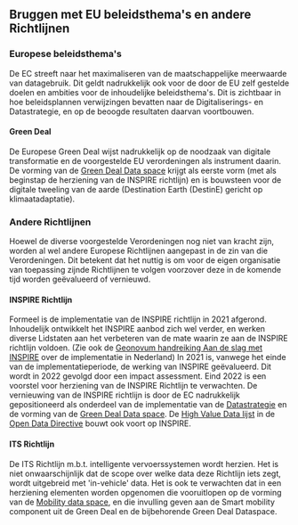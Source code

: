 ## Bruggen met EU beleidsthema's en andere Richtlijnen

### Europese beleidsthema's

De EC streeft naar het maximaliseren van de maatschappelijke meerwaarde van datagebruik. Dit geldt nadrukkelijk ook voor de door de EU zelf gestelde doelen en ambities voor de inhoudelijke beleidsthema's. Dit is zichtbaar in hoe beleidsplannen verwijzingen bevatten naar de Digitaliserings- en Datastrategie, en op de beoogde resultaten daarvan voortbouwen.

#### Green Deal
De Europese Green Deal wijst nadrukkelijk op de noodzaak van digitale transformatie en de voorgestelde EU verordeningen als instrument daarin. De vorming van de [Green Deal Data space](https://geonovum.github.io/eu_regelingen_datastrategie/dsindex.html#green-deal-data-space) krijgt als eerste vorm (met als beginstap de herziening van de INSPIRE richtlijn) en is bouwsteen voor de digitale tweeling van de aarde (Destination Earth (DestinE) gericht op klimaatadaptatie).

### Andere Richtlijnen
Hoewel de diverse voorgestelde Verordeningen nog niet van kracht zijn, worden al wel andere Europese Richtlijnen aangepast in de zin van die Verordeningen. Dit betekent dat het nuttig is om voor de eigen organisatie van toepassing zijnde Richtlijnen te volgen voorzover deze in de komende tijd worden geëvalueerd of vernieuwd.

#### INSPIRE Richtlijn
Formeel is de implementatie van de INSPIRE richtlijn in 2021 afgerond. Inhoudelijk ontwikkelt het INSPIRE aanbod zich wel verder, en werken diverse Lidstaten aan het verbeteren van de mate waarin ze aan de INSPIRE richtlijn voldoen. (Zie ook de [Geonovum handreiking Aan de slag met INSPIRE](https://geonovum.github.io/inspire-wiki/) over de implementatie in Nederland) In 2021 is, vanwege het einde van de implementatieperiode, de werking van INSPIRE geëvalueerd. Dit wordt in 2022 gevolgd door een impact assessment. Eind 2022 is een voorstel voor herziening van de INSPIRE Richtlijn te verwachten. De vernieuwing van de INSPIRE richtlijn is door de EC nadrukkelijk gepositioneerd als onderdeel van de implementatie van de [Datastrategie](#europese-data-strategie) en de vorming van de [Green Deal Data space](https://geonovum.github.io/eu_regelingen_datastrategie/dsindex.html#green-deal-data-space). De [High Value Data lijst](#high-value-datalijst) in de [Open Data Directive](#open-data-richtlijn) bouwt ook voort op INSPIRE.


#### ITS Richtlijn
De ITS Richtlijn m.b.t. intelligente vervoerssystemen wordt herzien. Het is niet onwaarschijnlijk dat de scope over welke data deze Richtlijn iets zegt, wordt uitgebreid met 'in-vehicle' data. Het is ook te verwachten dat in een herziening elementen worden opgenomen die vooruitlopen op de vorming van de [Mobility data space](https://geonovum.github.io/eu_regelingen_datastrategie/dsindex.html#mobility-data-space), en die invulling geven aan de Smart mobility component uit de Green Deal en de bijbehorende Green Deal Dataspace.
